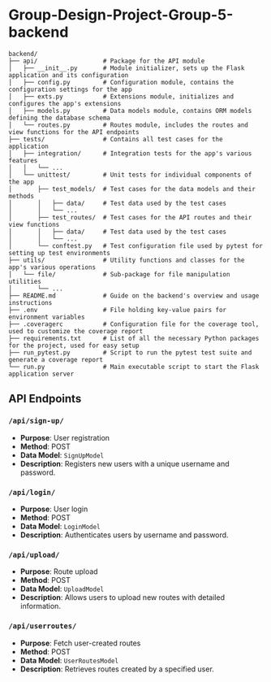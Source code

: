 # Group-Design-Project-Group-5-backend
```
backend/
├── api/                  # Package for the API module
│   ├── __init__.py       # Module initializer, sets up the Flask application and its configuration
│   ├── config.py         # Configuration module, contains the configuration settings for the app
│   ├── exts.py           # Extensions module, initializes and configures the app's extensions
│   ├── models.py         # Data models module, contains ORM models defining the database schema
│   └── routes.py         # Routes module, includes the routes and view functions for the API endpoints
├── tests/                # Contains all test cases for the application
│   ├── integration/      # Integration tests for the app's various features
│   │   └── ...
│   └── unittest/         # Unit tests for individual components of the app
│       ├── test_models/  # Test cases for the data models and their methods
│       │   ├── data/     # Test data used by the test cases
│       │   └── ...
│       ├── test_routes/  # Test cases for the API routes and their view functions
│       │   ├── data/     # Test data used by the test cases
│       │   └── ...
│       └── conftest.py   # Test configuration file used by pytest for setting up test environments
├── utils/                # Utility functions and classes for the app's various operations
│   └── file/             # Sub-package for file manipulation utilities
│       └── ...
├── README.md             # Guide on the backend's overview and usage instructions
├── .env                  # File holding key-value pairs for environment variables
├── .coveragerc           # Configuration file for the coverage tool, used to customize the coverage report
├── requirements.txt      # List of all the necessary Python packages for the project, used for easy setup
├── run_pytest.py         # Script to run the pytest test suite and generate a coverage report
└── run.py                # Main executable script to start the Flask application server
```

## API Endpoints

### `/api/sign-up/`
- **Purpose**: User registration
- **Method**: POST
- **Data Model**: `SignUpModel`
- **Description**: Registers new users with a unique username and password.

### `/api/login/`
- **Purpose**: User login
- **Method**: POST
- **Data Model**: `LoginModel`
- **Description**: Authenticates users by username and password.

### `/api/upload/`
- **Purpose**: Route upload
- **Method**: POST
- **Data Model**: `UploadModel`
- **Description**: Allows users to upload new routes with detailed information.

### `/api/userroutes/`
- **Purpose**: Fetch user-created routes
- **Method**: POST
- **Data Model**: `UserRoutesModel`
- **Description**: Retrieves routes created by a specified user.
